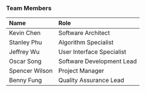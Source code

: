 ### Team Members

| Name | Role |
|:-----|:-----|
| Kevin Chen | Software Architect |
| Stanley Phu | Algorithm Specialist |
| Jeffrey Wu | User Interface Specialist |
| Oscar Song | Software Development Lead |
| Spencer Wilson | Project Manager |
| Benny Fung | Quality Assurance Lead |
